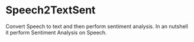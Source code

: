 # Speech2TextSent

Convert Speech to text and then perform sentiment analysis. In an nutshell it perform Sentiment Analysis on Speech.
